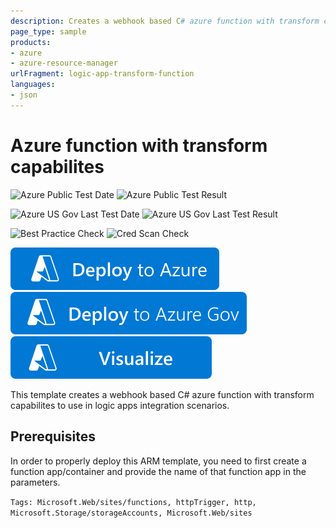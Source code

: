 ```yaml
---
description: Creates a webhook based C# azure function with transform capabilites to use in logic apps integration scenarios
page_type: sample
products:
- azure
- azure-resource-manager
urlFragment: logic-app-transform-function
languages:
- json
---
```

# Azure function with transform capabilites

![Azure Public Test Date](https://azurequickstartsservice.blob.core.windows.net/badges/quickstarts/microsoft.web/logic-app-transform-function/PublicLastTestDate.svg)
![Azure Public Test Result](https://azurequickstartsservice.blob.core.windows.net/badges/quickstarts/microsoft.web/logic-app-transform-function/PublicDeployment.svg)

![Azure US Gov Last Test Date](https://azurequickstartsservice.blob.core.windows.net/badges/quickstarts/microsoft.web/logic-app-transform-function/FairfaxLastTestDate.svg)
![Azure US Gov Last Test Result](https://azurequickstartsservice.blob.core.windows.net/badges/quickstarts/microsoft.web/logic-app-transform-function/FairfaxDeployment.svg)

![Best Practice Check](https://azurequickstartsservice.blob.core.windows.net/badges/quickstarts/microsoft.web/logic-app-transform-function/BestPracticeResult.svg)
![Cred Scan Check](https://azurequickstartsservice.blob.core.windows.net/badges/quickstarts/microsoft.web/logic-app-transform-function/CredScanResult.svg)

[![Deploy To Azure](https://raw.githubusercontent.com/Azure/azure-quickstart-templates/master/1-CONTRIBUTION-GUIDE/images/deploytoazure.svg?sanitize=true)](https://portal.azure.com/#create/Microsoft.Template/uri/https%3A%2F%2Fraw.githubusercontent.com%2FAzure%2Fazure-quickstart-templates%2Fmaster%2Fquickstarts%2Fmicrosoft.web%2Flogic-app-transform-function%2Fazuredeploy.json)
[![Deploy To Azure US Gov](https://raw.githubusercontent.com/Azure/azure-quickstart-templates/master/1-CONTRIBUTION-GUIDE/images/deploytoazuregov.svg?sanitize=true)](https://portal.azure.us/#create/Microsoft.Template/uri/https%3A%2F%2Fraw.githubusercontent.com%2FAzure%2Fazure-quickstart-templates%2Fmaster%2Fquickstarts%2Fmicrosoft.web%2Flogic-app-transform-function%2Fazuredeploy.json)
[![Visualize](https://raw.githubusercontent.com/Azure/azure-quickstart-templates/master/1-CONTRIBUTION-GUIDE/images/visualizebutton.svg?sanitize=true)](http://armviz.io/#/?load=https%3A%2F%2Fraw.githubusercontent.com%2FAzure%2Fazure-quickstart-templates%2Fmaster%2Fquickstarts%2Fmicrosoft.web%2Flogic-app-transform-function%2Fazuredeploy.json)

This template creates a webhook based C# azure function with transform capabilites to use in logic apps integration scenarios.

## Prerequisites

In order to properly deploy this ARM template, you need to first create a function app/container and provide the name of that function app in the parameters.

`Tags: Microsoft.Web/sites/functions, httpTrigger, http, Microsoft.Storage/storageAccounts, Microsoft.Web/sites`
